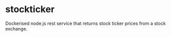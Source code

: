 # stockticker

Dockerised node.js rest service that returns stock ticker prices from a stock exchange.



